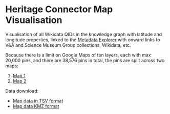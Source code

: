 # Heritage Connector Map Visualisation

Visualisation of all Wikidata QIDs in the knowledge graph with latitude and longitude properties, linked to the [Metadata Explorer](http://heritageconnector.sciencemuseum.org.uk/6_metadata_explorer/index.html) with onward links to V&A and Science Museum Group collections, Wikidata, etc.

Because there is a limit on Google Maps of ten layers, each with max 20,000 pins, and there are 38,576 pins in total, the pins are split across two maps:

1. [Map 1](https://www.google.com/maps/d/viewer?mid=1rVGvHIKPs-xrAJfz9Jkv08hvkQaY9UHe&ll=-3.81666561775622e-14%2C0&z=1)
2. [Map 2](https://www.google.com/maps/d/viewer?mid=1x0y7BU3bVtcn4qj4hjaDV4AYG06vZ2g-&ll=-3.81666561775622e-14%2C0&z=1)

Data download:

* [Map data in TSV format](https://github.com/TheScienceMuseum/heritage-connector-demos/tree/main/5_map_visualisation/6%20Final%20map%20pins%20with%20links%20and%20lat-longs)
* [Map data KMZ format](https://github.com/TheScienceMuseum/heritage-connector-demos/tree/main/5_map_visualisation/8%20Final%20map%20pins%20in%20KMZ%20format)

